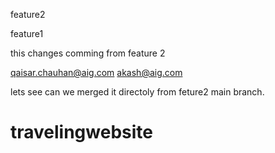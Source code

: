  
feature2 
 
feature1 
 
this changes comming from feature 2

qaisar.chauhan@aig.com
akash@aig.com





lets see can we merged it directoly  from feture2 main  branch.
 
# travelingwebsite
